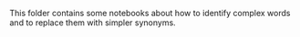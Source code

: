 This folder contains some notebooks about how to identify complex words and to replace them with simpler synonyms. 
